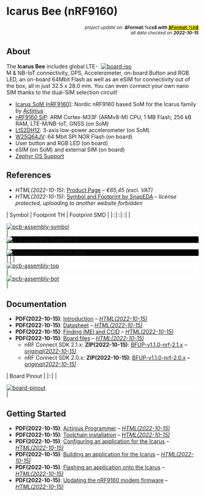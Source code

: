 # Icarus Bee (nRF9160)

<div style="display:flex;justify-content:right;">
<small><em>project update on: <strong>$Format:%cs$ with <mark><a href="https://github.com/tiacsys/bridle-electronic/commits/$Format:%h$" title="$Format:%B$" target="_blank">$Format:%h$</a></mark></strong></em></small>
</div>
<div style="display:flex;justify-content:right;">
<small><em>all data checked on <strong>2022-10-15</strong></em></small>
</div>

## About

<span style="width:256px;float:right;">[![board-iso]][board-iso]</span>

[board-iso]: electronic/boards/actinius-icarus-bee/board-iso.png "Icarus Bee (nRF9160)"

The **Icarus Bee** includes global LTE-M & NB-IoT connectivity, GPS,
Accelerometer, on-board Button and RGB LED, an on-board 64Mbit Flash as well
as an eSIM for connectivity out of the box, all in just 32.5 x 28.0 mm. You
can even connect your own nano SIM thanks to the dual-SIM selection circuit!

* [Icarus SoM (nRF9160)]: Nordic nRF9160 based SoM for the Icarus family by [Actinius]
* [nRF9160 SiP]: ARM Cortex-M33F (ARMv8-M) CPU, 1 MB Flash, 256 kB RAM, LTE-M/NB-IoT, GNSS (on SoM)
* [LIS2DH12]: 3-axis low-power accelerometer (on SoM)
* [W25Q64JV]: 64 Mbit SPI NOR Flash (on board)
* User button and RGB LED (on board)
* eSIM (on SoM) and external SIM (on board)
* [Zephyr OS Support]

[nRF9160 SiP]: https://www.nordicsemi.com/Products/nRF9160 "ARM® Cortex M33 with 1 MB Flash and 256 kB RAM, ARM® Trustzone®, ARM® Cryptocell 310, integrated LTE-M/NB-IoT modem and GNSS"
[LIS2DH12]: https://www.st.com/en/mems-and-sensors/lis2dh12.html "MEMS digital output 3-axis motion sensor"
[Icarus SoM (nRF9160)]: index.php?dir=electronic/boards/actinius-icarus-som "Icarus SoM (nRF9160)"
[W25Q64JV]: https://www.winbond.com/hq/product/code-storage-flash-memory/serial-nor-flash/?__locale=en&partNo=W25Q64JV "64 Mbit SPI NOR Flash"
[Zephyr OS Support]: https://bridle.tiac-systems.net/doc/latest/zephyr/boards/arm/actinius_icarus_bee/doc/index.html "Zephyr OS Support for Actinius Icarus Bee"
[Actinius]: index.php?dir=electronic/companies/actinius

## References

* *HTML(2022-10-15)*: [Product Page] – *€65,45 (excl. VAT)*
* *HTML(2022-10-15)*: [Symbol and Footprint by SnapEDA]
  – *license protected, uploading to another website forbidden*

[Product Page]: https://www.actinius.com/icarus-bee "Icarus Bee (nRF9160)"
[Symbol and Footprint by SnapEDA]: https://www.snapeda.com/parts/Icarus%20Bee/Actinius/view-part "Created by Actinius and added to SnapEDA on Jan 27, 2021"

| Symbol | Footprint TH | Footprint SMD |
|::|::|::|
| <div style="background-color:white;">[![pcb-assembly-symbol]][pcb-assembly-symbol]</div> | <div style="background-color:black;">[![pcb-assembly-footprint-th]][pcb-assembly-footprint-th]</div> | <div style="background-color:black;">[![pcb-assembly-footprint-smd]][pcb-assembly-footprint-smd]</div> |
| | <div style="background-color:white;"><div style="width:60%;display:inline-block;">[![pcb-assembly-top]][pcb-assembly-top]</div></div> | <div style="background-color:white;"><div style="width:60%;display:inline-block;">[![pcb-assembly-bot]][pcb-assembly-bot]</div></div> |

[pcb-assembly-symbol]: electronic/boards/actinius-icarus-bee/pcb-assembly-symbol.png "Icarus Bee (nRF9160) Symbol"
[pcb-assembly-footprint-th]: electronic/boards/actinius-icarus-bee/pcb-assembly-footprint-th.png "Icarus Bee (nRF9160) Footprint TH"
[pcb-assembly-footprint-smd]: electronic/boards/actinius-icarus-bee/pcb-assembly-footprint-smd.png "Icarus Bee (nRF9160) Footprint SMD"
[pcb-assembly-top]: electronic/boards/actinius-icarus-bee/pcb-assembly-top.png "Icarus Bee (nRF9160) PCB Assembly (top)"
[pcb-assembly-bot]: electronic/boards/actinius-icarus-bee/pcb-assembly-bot.png "Icarus Bee (nRF9160) PCB Assembly (bottom)"

## Documentation

* **PDF(2022-10-15)**: [Introduction]
  – *[HTML(2022-10-15)](https://docs.actinius.com/icarus-bee/introduction)*
* **PDF(2022-10-15)**: [Datasheet]
  – *[HTML(2022-10-15)](https://docs.actinius.com/icarus-bee/datasheet)*
* **PDF(2022-10-15)**: [Finding IMEI and CCID]
  – *[HTML(2022-10-15)](https://docs.actinius.com/icarus-bee/imei-ccid)*
* **PDF(2022-10-15)**: [Board files]
  – *[HTML(2022-10-15)](https://docs.actinius.com/icarus-bee/board-files)*
  * nRF Connect SDK 2.1.x: **ZIP(2022-10-15)**: [BFUP-v1.1.0-nrf-2.1.x]
    – *[original(2022-10-15)](https://cdn.actini.us/zephyr/nRF%20Connect%20SDK%20v2.1.x-v1.1.0.zip)*
  * nRF Connect SDK 2.0.x: **ZIP(2022-10-15)**: [BFUP-v1.1.0-nrf-2.0.x]
    – *[original(2022-10-15)](https://cdn.actini.us/zephyr/nRF%20Connect%20SDK%20v2.0.x-v1.1.0.zip)*

[Introduction]: electronic/boards/actinius-icarus-bee/introduction.pdf "2022-10-15: Last updated on: April 18, 2022"
[Datasheet]: electronic/boards/actinius-icarus-bee/datasheet.pdf "2022-10-15: Last updated on: August 15, 2022"
[Finding IMEI and CCID]: electronic/boards/actinius-icarus-bee/imei-ccid.pdf "2022-10-15: Last updated on: April 18, 2022"
[Board files]: electronic/boards/actinius-icarus-bee/board-files.pdf "2022-10-15: Last updated on: October 05, 2022"
[BFUP-v1.1.0-nrf-2.1.x]: electronic/companies/actinius/BFUP-v1.1.0-nrf-2.1.x.zip "2022-10-15: Board Files Update Pack (BFUP) 1.1.0 for nRF Connect SDK (NCS) 2.1.x"
[BFUP-v1.1.0-nrf-2.0.x]: electronic/companies/actinius/BFUP-v1.1.0-nrf-2.0.x.zip "2022-10-15: Board Files Update Pack (BFUP) 1.1.0 for nRF Connect SDK (NCS) 2.0.x"

| Board Pinout |
|::|
| <div style="background-color:white;"><div style="width:75%;display:inline-block">[![board-pinout]][board-pinout]</div></div> |

[board-pinout]: electronic/boards/actinius-icarus-bee/board-pinout.png "Icarus Bee (nRF9160) Pinout"

## Getting Started

* **PDF(2022-10-15)**: [Actinius Programmer]
  – *[HTML(2022-10-15)](https://docs.actinius.com/getting-started/actinius-programmer)*
* **PDF(2022-10-15)**: [Toolchain installation]
  – *[HTML(2022-10-15)](https://docs.actinius.com/getting-started/toolchain-installation)*
* **PDF(2022-10-15)**: [Configuring an application for the Icarus]
  – *[HTML(2022-10-15)](https://docs.actinius.com/getting-started/configure-an-application)*
* **PDF(2022-10-15)**: [Building an application for the Icarus]
  – *[HTML(2022-10-15)](https://docs.actinius.com/getting-started/building-an-application)*
* **PDF(2022-10-15)**: [Flashing an application onto the Icarus]
  – *[HTML(2022-10-15)](https://docs.actinius.com/getting-started/flashing-an-application)*
* **PDF(2022-10-15)**: [Updating the nRF9160 modem firmware]
  – *[HTML(2022-10-15)](https://docs.actinius.com/getting-started/updating-the-modem-firmware)*

[Actinius Programmer]: electronic/companies/actinius/actinius-programmer.pdf "2022-10-15: Last updated on: March 28, 2022"
[Toolchain installation]: electronic/companies/actinius/toolchain-installation.pdf "2022-10-15: Last updated on: March 28, 2022"
[Configuring an application for the Icarus]: electronic/companies/actinius/configure-an-application.pdf "2022-10-15: Last updated on: March 22, 2022"
[Building an application for the Icarus]: electronic/companies/actinius/building-an-application.pdf "2022-10-15: Last updated on: March 22, 2022"
[Flashing an application onto the Icarus]: electronic/companies/actinius/flashing-an-application.pdf "2022-10-15: Last updated on: August 16, 2022"
[Updating the nRF9160 modem firmware]: electronic/companies/actinius/updating-the-modem-firmware.pdf "2022-10-15: Last updated on: September 27, 2022"
